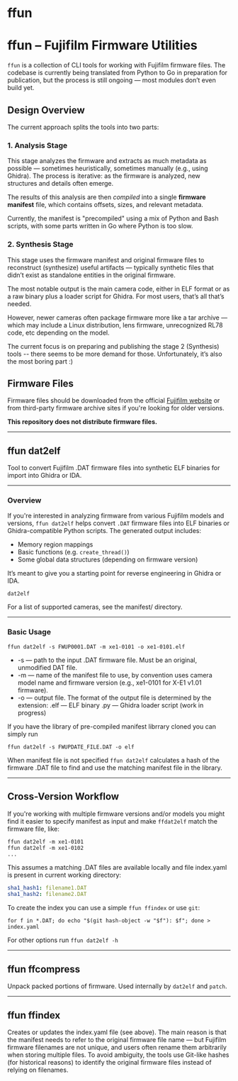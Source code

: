 # ffun 

# ffun – Fujifilm Firmware Utilities

`ffun` is a collection of CLI tools for working with Fujifilm firmware files. The codebase is currently being translated from Python to Go in preparation for publication, but the process is still ongoing — most modules don’t even build yet.

## Design Overview

The current approach splits the tools into two parts:

### 1. Analysis Stage

This stage analyzes the firmware and extracts as much metadata as possible — sometimes heuristically, sometimes manually (e.g., using Ghidra). The process is iterative: as the firmware is analyzed, new structures and details often emerge.

The results of this analysis are then *compiled* into a single **firmware manifest** file, which contains offsets, sizes, and relevant metadata.

Currently, the manifest is "precompiled" using a mix of Python and Bash scripts, with some parts written in Go where Python is too slow.

### 2. Synthesis Stage

This stage uses the firmware manifest and original firmware files to reconstruct (synthesize) useful artifacts — typically synthetic files that didn’t exist as standalone entities in the original firmware.

The most notable output is the main camera code, either in ELF format or as a raw binary plus a loader script for Ghidra. For most users, that’s all that’s needed.

However, newer cameras often package firmware more like a tar archive — which may include a Linux distribution, lens firmware, unrecognized RL78 code, etc depending on the model.

The current focus is on preparing and publishing the stage 2 (Synthesis) tools -- there seems to be more demand for those. Unfortunately, it’s also the most boring part :)


## Firmware Files

Firmware files should be downloaded from the official [Fujifilm website](https://fujifilm.com) or from third-party firmware archive sites if you're looking for older versions.

**This repository does not distribute firmware files.**


-- -

## ffun dat2elf 

Tool to convert Fujifilm .DAT firmware files into synthetic ELF binaries for import into Ghidra or IDA.

---

### Overview

If you're interested in analyzing firmware from various Fujifilm models and versions, `ffun dat2elf` helps convert `.DAT` firmware files into ELF binaries or Ghidra-compatible Python scripts. The generated output includes:

- Memory region mappings
- Basic functions (e.g. `create_thread()`)
- Some global data structures (depending on firmware version)

It’s meant to give you a starting point for reverse engineering in Ghidra or IDA.

`dat2elf` 

For a list of supported cameras, see the manifest/ directory.

---

### Basic Usage

```
ffun dat2elf -s FWUP0001.DAT -m xe1-0101 -o xe1-0101.elf
```

 -  -s — path to the input .DAT firmware file. Must be an original, unmodified DAT file.
 -  -m — name of the manifest file to use, by convention uses camera model name and firmware version (e.g., xe1-0101 for X-E1 v1.01 firmware).
 -  -o — output file. The format of the output file is determined by the extension:
        .elf — ELF binary
        .py — Ghidra loader script (work in progress)
 
If you have the library of pre-compiled manifest librrary cloned you can simply run

```
ffun dat2elf -s FWUPDATE_FILE.DAT -o elf
```

When manifest file is not specified `ffun dat2elf` calculates a hash of the firmware .DAT file to find and use the matching manifest file in the library.

---

## Cross-Version Workflow

If you're working with multiple firmware versions and/or models you might find it easier to specify manifest as input and make `ffdat2elf` match the firmware file, like:

```
ffun dat2elf -m xe1-0101
ffun dat2elf -m xe1-0102
...

```

This assumes a matching .DAT files are available locally and file index.yaml is present in current working directory:


```index.yaml
sha1_hash1: filename1.DAT
sha1_hash2: filename2.DAT
```

To create the index you can use a simple `ffun ffindex` or use `git`:

```
for f in *.DAT; do echo "$(git hash-object -w "$f"): $f"; done > index.yaml
```

For other options run ```ffun dat2elf -h``` 

---

## ffun ffcompress

Unpack packed portions of firmware. Used internally by `dat2elf` and `patch`.

---

## ffun ffindex

Creates or updates the index.yaml file (see above). The main reason is that the manifest needs to refer to the original firmware file name — but Fujifilm firmware filenames are not unique, and users often rename them arbitrarily when storing multiple files. To avoid ambiguity, the tools use Git-like hashes (for historical reasons) to identify the original firmware files instead of relying on filenames.

